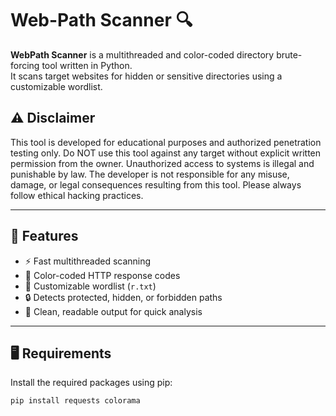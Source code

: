 # Web-Path Scanner 🔍

**WebPath Scanner** is a multithreaded and color-coded directory brute-forcing tool written in Python.  
It scans target websites for hidden or sensitive directories using a customizable wordlist.

## ⚠️ Disclaimer
This tool is developed for educational purposes and authorized penetration testing only.
Do NOT use this tool against any target without explicit written permission from the owner.
Unauthorized access to systems is illegal and punishable by law.
The developer is not responsible for any misuse, damage, or legal consequences resulting from this tool.
Please always follow ethical hacking practices.

---

## 🚀 Features

- ⚡ Fast multithreaded scanning
- 🎨 Color-coded HTTP response codes
- 📁 Customizable wordlist (`r.txt`)
- 🔒 Detects protected, hidden, or forbidden paths
- 🧠 Clean, readable output for quick analysis

---

## 🖥️ Requirements

Install the required packages using pip:

```bash
pip install requests colorama
